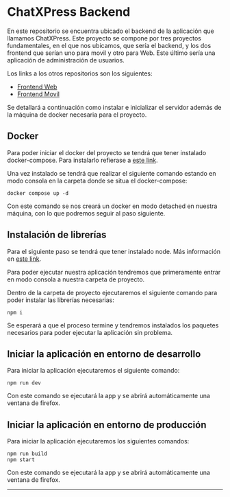 # ChatXPress Backend

En este repositorio se encuentra ubicado el backend de la aplicación que llamamos ChatXPress. Este proyecto se compone por tres proyectos fundamentales, en el que nos ubicamos, que sería el backend, y los dos frontend que serían uno para movil y otro para Web. Este último sería una aplicación de administración de usuarios.

Los links a los otros repositorios son los siguientes:

- [Frontend Web](https://github.com/SaulArteaga/ChatXPress-FrontEnd-Web.git)
- [Frontend Movil](https://github.com/AmandaRaveloCabrera/ChatXPress-frontend.git)

Se detallará a continuación como instalar e inicializar el servidor además de la máquina de docker necesaria para el proyecto.

## Docker

Para poder iniciar el docker del proyecto se tendrá que tener instalado docker-compose. Para instalarlo refierase a [este link](https://docs.docker.com/compose/install/).

Una vez instalado se tendrá que realizar el siguiente comando estando en modo consola en la carpeta donde se situa el docker-compose:

```shell
docker compose up -d
```

Con este comando se nos creará un docker en modo detached en nuestra máquina, con lo que podremos seguir al paso siguiente.

## Instalación de librerías

Para el siguiente paso se tendrá que tener instalado node. Más información en [este link](https://nodejs.org/en/download).

Para poder ejecutar nuestra aplicación tendremos que primeramente entrar en modo consola a nuestra carpeta de proyecto.

Dentro de la carpeta de proyecto ejecutaremos el siguiente comando para poder instalar las librerías necesarias:

```shell
npm i
```

Se esperará a que el proceso termine y tendremos instalados los paquetes necesarios para poder ejecutar la aplicación sin problema.

## Iniciar la aplicación en entorno de desarrollo

Para iniciar la aplicación ejecutaremos el siguiente comando:

```shell
npm run dev
```

Con este comando se ejecutará la app y se abrirá automáticamente una ventana de firefox.

## Iniciar la aplicación en entorno de producción

Para iniciar la aplicación ejecutaremos los siguientes comandos:

```shell
npm run build
npm start
```

Con este comando se ejecutará la app y se abrirá automáticamente una ventana de firefox.

---
